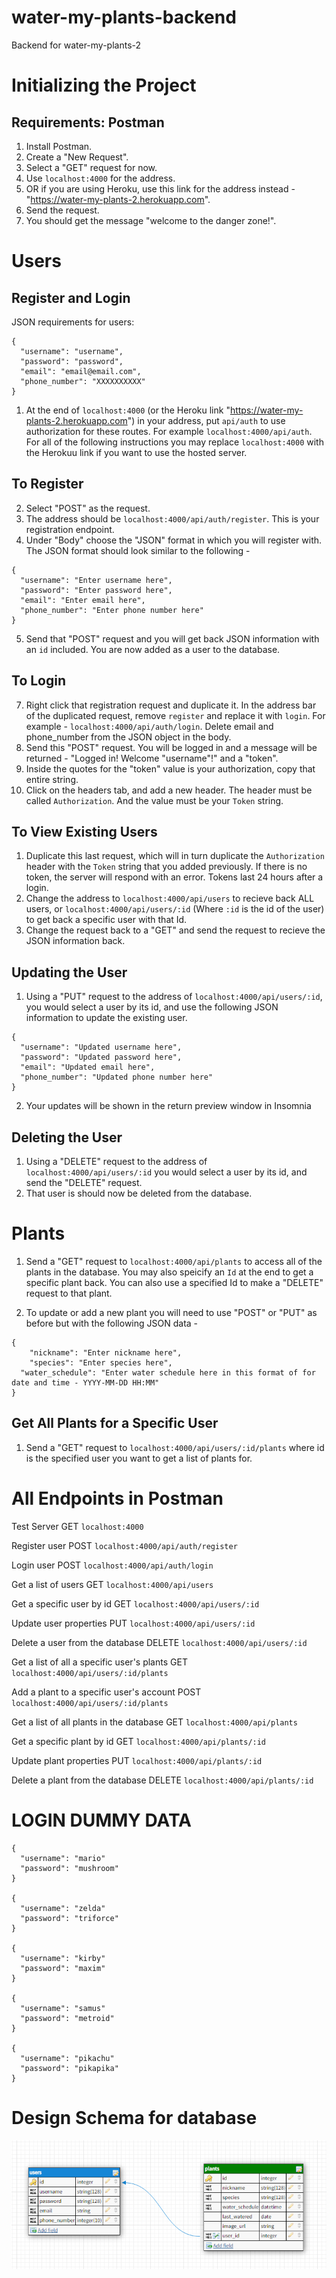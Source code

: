 # water-my-plants-backend
Backend for water-my-plants-2

# Initializing the Project
## Requirements: Postman

1) Install Postman.
2) Create a "New Request".
3) Select a "GET" request for now.
4) Use `localhost:4000` for the address.
5) OR if you are using Heroku, use this link for the address instead - "https://water-my-plants-2.herokuapp.com".
6) Send the request.
7) You should get the message "welcome to the danger zone!".

# Users
## Register and Login

JSON requirements for users:
```
{
  "username": "username",
  "password": "password",
  "email": "email@email.com",
  "phone_number": "XXXXXXXXXX"
}
```

1) At the end of `localhost:4000` (or the Heroku link "https://water-my-plants-2.herokuapp.com") in your address, put `api/auth` to use authorization for these routes. For example `localhost:4000/api/auth`.
For all of the following instructions you may replace `localhost:4000` with the Herokuu link if you want to use the hosted server.

## To Register

2) Select "POST" as the request.
3) The address should be `localhost:4000/api/auth/register`. This is your registration endpoint.
4) Under "Body" choose the "JSON" format in which you will register with. The JSON format should look similar to the following -
```
{
  "username": "Enter username here",
  "password": "Enter password here",
  "email": "Enter email here",
  "phone_number": "Enter phone number here"
}
```
5) Send that "POST" request and you will get back JSON information with an `id` included. You are now added as a user to the database.

## To Login

7) Right click that registration request and duplicate it. In the address bar of the duplicated request, remove `register` and replace it with `login`. For example - `localhost:4000/api/auth/login`. Delete email and phone_number from the JSON object in the body.
8) Send this "POST" request. You will be logged in and a message will be returned - "Logged in! Welcome "username"!" and a "token".
9) Inside the quotes for the "token" value is your authorization, copy that entire string.
10) Click on the headers tab, and add a new header. The header must be called
`Authorization`. And the value must be your `Token` string.

## To View Existing Users

1) Duplicate this last request, which will in turn duplicate the `Authorization` header with the `Token` string that you added previously. If there is no token, the server will respond with an error. Tokens last 24 hours after a login.
2) Change the address to `localhost:4000/api/users` to recieve back ALL users, or `localhost:4000/api/users/:id` (Where `:id` is the id of the user) to get back a specific user with that Id.
3) Change the request back to a "GET" and send the request to recieve the JSON information back. 

## Updating the User

1) Using a "PUT" request to the address of `localhost:4000/api/users/:id`, you would select a user by its id, and use the following JSON information to update the existing user.
```
{
  "username": "Updated username here",
  "password": "Updated password here",
  "email": "Updated email here",
  "phone_number": "Updated phone number here"
}
```
2) Your updates will be shown in the return preview window in Insomnia

## Deleting the User

1) Using a "DELETE" request to the address of `localhost:4000/api/users/:id` you would select a user by its id, and send the "DELETE" request. 
2) That user is should now be deleted from the database.

# Plants

1) Send a "GET" request to `localhost:4000/api/plants` to access all of the plants in the database. You may also speicify an `Id` at the end to get a specific plant back. You can also use a specified Id to make a "DELETE" request to that plant.

2) To update or add a new plant you will need to use "POST" or "PUT" as before but with the following JSON data -
```
{
	"nickname": "Enter nickname here",
	"species": "Enter species here",
  "water_schedule": "Enter water schedule here in this format of for date and time - YYYY-MM-DD HH:MM"
}
```

## Get All Plants for a Specific User

1) Send a "GET" request to `localhost:4000/api/users/:id/plants` where id is the specified user you want to get a list of plants for.

# All Endpoints in Postman

Test Server
GET `localhost:4000`

Register user
POST `localhost:4000/api/auth/register`

Login user
POST `localhost:4000/api/auth/login`

Get a list of users
GET `localhost:4000/api/users`

Get a specific user by id
GET `localhost:4000/api/users/:id`

Update user properties
PUT `localhost:4000/api/users/:id`

Delete a user from the database
DELETE `localhost:4000/api/users/:id`

Get a list of all a specific user's plants
GET `localhost:4000/api/users/:id/plants`

Add a plant to a specific user's account
POST `localhost:4000/api/users/:id/plants`

Get a list of all plants in the database
GET `localhost:4000/api/plants`

Get a specific plant by id
GET `localhost:4000/api/plants/:id`

Update plant properties
PUT `localhost:4000/api/plants/:id`

Delete a plant from the database
DELETE `localhost:4000/api/plants/:id`

# LOGIN DUMMY DATA
```
{
  "username": "mario"
  "password": "mushroom"
}

{
  "username": "zelda"
  "password": "triforce"
}

{
  "username": "kirby"
  "password": "maxim"
}

{
  "username": "samus"
  "password": "metroid"
}

{
  "username": "pikachu"
  "password": "pikapika"
}
```
# Design Schema for database

![Screenshot](table-schema.PNG)
